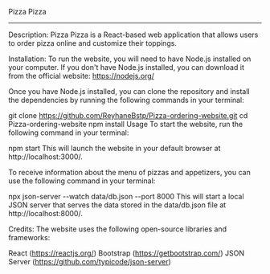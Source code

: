 Pizza Pizza
______________

Description:
Pizza Pizza is a React-based web application that allows users to order pizza online and customize their toppings.

Installation:
To run the website, you will need to have Node.js installed on your computer. If you don't have Node.js installed, you can download it from the official website: https://nodejs.org/ 

Once you have Node.js installed, you can clone the repository and install the dependencies by running the following commands in your terminal:


git clone https://github.com/ReyhaneBstp/Pizza-ordering-website.git
cd Pizza-ordering-website
npm install
Usage
To start the website, run the following command in your terminal:

npm start
This will launch the website in your default browser at http://localhost:3000/. 

To receive information about the menu of pizzas and appetizers, you can use the following command in your terminal:

npx json-server --watch data/db.json --port 8000
This will start a local JSON server that serves the data stored in the data/db.json file at http://localhost:8000/. 

Credits:
The website uses the following open-source libraries and frameworks:

React (https://reactjs.org/)
Bootstrap (https://getbootstrap.com/)
JSON Server (https://github.com/typicode/json-server)
